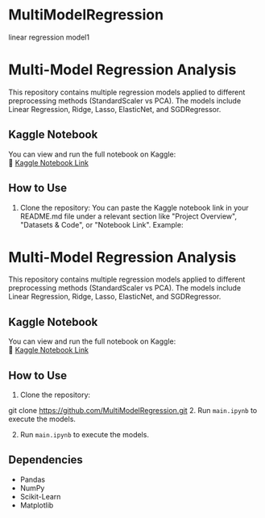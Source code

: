 # MultiModelRegression
linear regression model1
# Multi-Model Regression Analysis

This repository contains multiple regression models applied to different preprocessing methods (StandardScaler vs PCA). The models include Linear Regression, Ridge, Lasso, ElasticNet, and SGDRegressor.

## Kaggle Notebook
You can view and run the full notebook on Kaggle:  
🔗 [Kaggle Notebook Link](https://www.kaggle.com/code/kartikaybhatt/simple-regression-model-using-pipeline)

## How to Use
1. Clone the repository:
You can paste the Kaggle notebook link in your README.md file under a relevant section like "Project Overview", "Datasets & Code", or "Notebook Link".
Example:
# Multi-Model Regression Analysis

This repository contains multiple regression models applied to different preprocessing methods (StandardScaler vs PCA). The models include Linear Regression, Ridge, Lasso, ElasticNet, and SGDRegressor.

## Kaggle Notebook
You can view and run the full notebook on Kaggle:  
🔗 [Kaggle Notebook Link](https://www.kaggle.com/your-notebook)

## How to Use
1. Clone the repository:


git clone https://github.com/MultiModelRegression.git
2. Run `main.ipynb` to execute the models.






2. Run `main.ipynb` to execute the models.

## Dependencies
- Pandas
- NumPy
- Scikit-Learn
- Matplotlib

